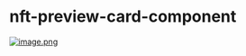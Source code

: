 # nft-preview-card-component
[![image.png](https://i.postimg.cc/vHP1KB2F/image.png)](https://postimg.cc/PPwrptk2)

